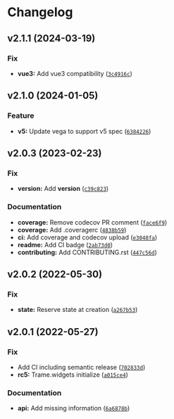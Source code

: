 # Changelog

<!--next-version-placeholder-->

## v2.1.1 (2024-03-19)

### Fix

* **vue3:** Add vue3 compatibility ([`3c4916c`](https://github.com/Kitware/trame-vega/commit/3c4916ce45848fe92693eb139a6dadb923744e8e))

## v2.1.0 (2024-01-05)

### Feature

* **v5:** Update vega to support v5 spec ([`6384226`](https://github.com/Kitware/trame-vega/commit/63842261bc0cea496338ab55058e20cf938f6e66))

## v2.0.3 (2023-02-23)
### Fix
* **version:** Add __version__ ([`c39c823`](https://github.com/Kitware/trame-vega/commit/c39c8237fea83d9df3b2603e1ba92cca3ebad3fa))

### Documentation
* **coverage:** Remove codecov PR comment ([`face6f9`](https://github.com/Kitware/trame-vega/commit/face6f925e182f38efa73355f366b6924cb7f2cd))
* **coverage:** Add .coveragerc ([`4838b59`](https://github.com/Kitware/trame-vega/commit/4838b594d9716a0b70ecd1f36d232fdf559aea71))
* **ci:** Add coverage and codecov upload ([`e3048fa`](https://github.com/Kitware/trame-vega/commit/e3048fad41f002b4b43b9891d566bdbb04200650))
* **readme:** Add CI badge ([`2ab73d0`](https://github.com/Kitware/trame-vega/commit/2ab73d02c33e51f472d488582a85a83eddc1acb3))
* **contributing:** Add CONTRIBUTING.rst ([`447c56d`](https://github.com/Kitware/trame-vega/commit/447c56d69911d76c912490c3da2fee639bce9455))

## v2.0.2 (2022-05-30)
### Fix
* **state:** Reserve state at creation ([`a267b53`](https://github.com/Kitware/trame-vega/commit/a267b53d0bf9e73593a83f53c1b04f432d3d8153))

## v2.0.1 (2022-05-27)
### Fix
* Add CI including semantic release ([`702833d`](https://github.com/Kitware/trame-vega/commit/702833da5e25ae49b489d2ec7c131db9093370ac))
* **rc5:** Trame.widgets initialize ([`a015ce4`](https://github.com/Kitware/trame-vega/commit/a015ce4f1f8cddb4407cf3e79b2521810780ce54))

### Documentation
* **api:** Add missing information ([`6a6878b`](https://github.com/Kitware/trame-vega/commit/6a6878bb80e3c51471fce88c69a8b62450c91822))
